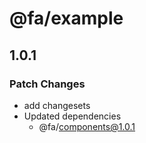 # @fa/example

## 1.0.1

### Patch Changes

- add changesets
- Updated dependencies
  - @fa/components@1.0.1

